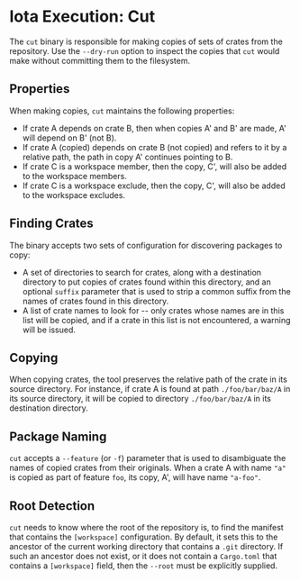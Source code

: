 # Iota Execution: Cut

The `cut` binary is responsible for making copies of sets of crates
from the repository.  Use the `--dry-run` option to inspect the copies
that `cut` would make without committing them to the filesystem.

## Properties

When making copies, `cut` maintains the following properties:

- If crate A depends on crate B, then when copies A' and B' are made,
  A' will depend on B' (not B).
- If crate A (copied) depends on crate B (not copied) and refers to it
  by a relative path, the path in copy A' continues pointing to B.
- If crate C is a workspace member, then the copy, C', will also be
  added to the workspace members.
- If crate C is a workspace exclude, then the copy, C', will also be
  added to the workspace excludes.

## Finding Crates

The binary accepts two sets of configuration for discovering packages
to copy:

- A set of directories to search for crates, along with a destination
  directory to put copies of crates found within this directory, and
  an optional `suffix` parameter that is used to strip a common suffix
  from the names of crates found in this directory.
- A list of crate names to look for -- only crates whose names are in
  this list will be copied, and if a crate in this list is not
  encountered, a warning will be issued.

## Copying

When copying crates, the tool preserves the relative path of the crate
in its source directory. For instance, if crate A is found at path
`./foo/bar/baz/A` in its source directory, it will be copied to
directory `./foo/bar/baz/A` in its destination directory.

## Package Naming

`cut` accepts a `--feature` (or `-f`) parameter that is used to
disambiguate the names of copied crates from their originals.  When a
crate A with name `"a"` is copied as part of feature `foo`, its copy,
A', will have name `"a-foo"`.

## Root Detection

`cut` needs to know where the root of the repository is, to find the
manifest that contains the `[workspace]` configuration.  By default,
it sets this to the ancestor of the current working directory that
contains a `.git` directory.  If such an ancestor does not exist, or
it does not contain a `Cargo.toml` that contains a `[workspace]`
field, then the `--root` must be explicitly supplied.
